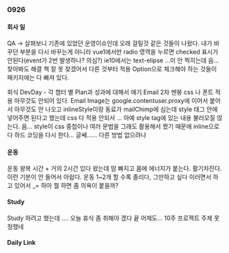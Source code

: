 ### 0926 

#### 회사 일 

QA -> 살펴보니 기존에 있었던 운영이슈인데 오래 걸릴것 같은 것들이 나왔다. 내가 바꾸던 부분을 다시 바꾸는게 아니라 
vue1에서만 radio 영역을 누르면 
checked 표시가 안된다(event가 2번 발생하나? 의심?)
ie10에서는 text-elipse ...이 안 찍히는데 음... 찾아봐도 해결 책 잘 못 찾겠어서 다른 것부터 적용 
Option으로 체크해야 하는 것들이 패키지에는 다 빠져 있다. 

회식 
DevDay - 각 챕터 별 Plan과 성과에 대해서 얘기
Email 2차 멘붕 css 나 폰트 적용 아무것도 안되어 있다.
Email Image는 google.contentuser.proxy에 이어서 붙어서 
아무것도 안 나오고 
inlineStyle이랑 동료가 mailChimp에 심는데 style 태그 안에 넣어주면 된다고 했는데 css 다 적용 안되서 ... 아예 style tag에 있는 내용 불러오질 않는다. 
음... style이 css 중첩이나 여러 문법을 그래도 활용해서 짰기 때문에 inline으로 다 하드 코딩을 다시 한다... 글쎄...... 다른 방법 없으려나 

#### 운동 

운동 왕복 시간 + 거의 2시간 있다 왔는데 땀 빠지고 몸에 에너지가 붙는다. 활기차진다. 이런 기분이 안 들어서 아쉽다. 운동 1~2개 할 수록 졸리다, 그만하고 싶다 이러면서 하고 있어서 _= 하아 뭘 하면 좀 의욕이 붙을까?

#### Study 

Study 하려고 했는데 .... 오늘 휴식 좀 취해야 겠다 끝 
어제도... 10주 프로젝트 주제 못 정했네 

#### Daily Link 
